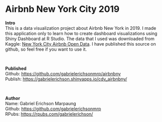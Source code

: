 # Airbnb New York City 2019


**Intro** <br>
This is a data visualization project about Airbnb New York in 2019. I made this application only to learn how to create dashboard visualizations using Shiny Dashboard at R Studio. The data that I used was downloaded from Kaggle: [New York City Airbnb Open Data](https://www.kaggle.com/lava18/google-play-store-apps). I have published this source on github, so feel free if you want to use it.


<br>

**Published** <br>
Github: https://github.com/gabrielerichsonmrp/airbnbny <br>
Publish: https://gabrielerichson.shinyapps.io/cdv_airbnbny/


<br>

**Author** <br>
Name: Gabriel Erichson Marpaung <br>
Github: https://github.com/gabrielerichsonmrp <br>
RPubs: https://rpubs.com/gabrielerichson/ <br>